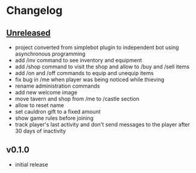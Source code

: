 # Changelog

## [Unreleased]

- project converted from simplebot plugin to independent bot using asynchronous programming
- add /inv command to see inventory and equipment
- add /shop command to visit the shop and allow to /buy and /sell items
- add /on and /off commands to equip and unequip items
- fix bug in /me when player was being noticed while thieving
- rename administration commands
- add new welcome image
- move tavern and shop from /me to /castle section
- allow to reset name
- set cauldron gift to a fixed amount
- show game rules before joining
- track player's last activity and don't send messages to the player after 30 days of inactivity

## v0.1.0

- initial release


[Unreleased]: https://github.com/deltachat-bot/deltaland/compare/v0.1.0...HEAD
